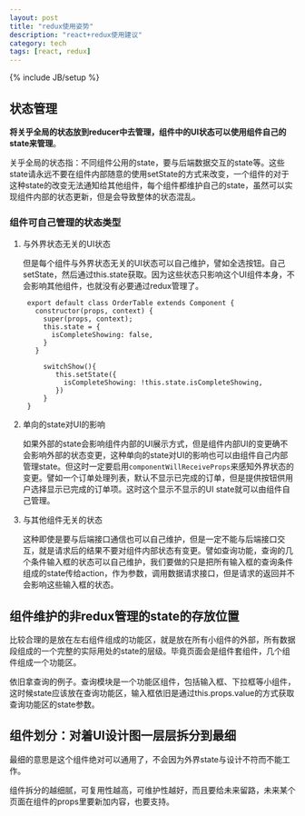 ```yaml
---
layout: post
title: "redux使用姿势"
description: "react+redux使用建议"
category: tech
tags: [react, redux]
---
```

{% include JB/setup %}

## 状态管理

**将关乎全局的状态放到reducer中去管理，组件中的UI状态可以使用组件自己的state来管理**。

关乎全局的状态指：不同组件公用的state，要与后端数据交互的state等。这些state请永远不要在组件内部随意的使用setState的方式来改变，一个组件的对于这种state的改变无法通知给其他组件，每个组件都维护自己的state，虽然可以实现组件内部的状态更新，但是会导致整体的状态混乱。

### 组件可自己管理的状态类型

1. 与外界状态无关的UI状态

	但是每个组件与外界状态无关的UI状态可以自己维护，譬如全选按钮。自己setState，然后通过this.state获取。因为这些状态只影响这个UI组件本身，不会影响其他组件，也就没有必要通过redux管理了。
	
		export default class OrderTable extends Component {
		  constructor(props, context) {
		    super(props, context);
		    this.state = {
		      isCompleteShowing: false,
		    }
		  }
		
			switchShow(){
			   this.setState({
			   	 isCompleteShowing: !this.state.isCompleteShowing,
			   })
			}
		}

2. 单向的state对UI的影响

	如果外部的state会影响组件内部的UI展示方式，但是组件内部UI的变更确不会影响外部的状态变更，这种单向的state对UI的影响也可以由组件自己内部管理state。但这时一定要启用`componentWillReceiveProps`来感知外界状态的变更。譬如一个订单处理列表，默认不显示已完成的订单，但是提供按钮供用户选择显示已完成的订单项。这时这个显示不显示的UI state就可以由组件自己管理。

3. 与其他组件无关的状态

	这种即使是要与后端接口通信也可以自己维护，但是一定不能与后端接口交互，就是请求后的结果不要对组件内部状态有变更。譬如查询功能，查询的几个条件输入框的状态可以自己维护，我们要做的只是把所有输入框的查询条件组成的state传给action，作为参数，调用数据请求接口，但是请求的返回并不会影响这些输入框的状态。

## 组件维护的非redux管理的state的存放位置

比较合理的是放在左右组件组成的功能区，就是放在所有小组件的外部，所有数据段组成的一个完整的实际用处的state的层级。毕竟页面会是组件套组件，几个组件组成一个功能区。

依旧拿查询的例子。查询模块是一个功能区组件，包括输入框、下拉框等小组件，这时候state应该放在查询功能区，输入框依旧是通过this.props.value的方式获取查询功能区的state参数。

## 组件划分：对着UI设计图一层层拆分到最细

最细的意思是这个组件绝对可以通用了，不会因为外界state与设计不符而不能工作。

组件拆分的越细腻，可复用性越高，可维护性越好，而且要给未来留路，未来某个页面在组件的props里要新加内容，也要支持。
